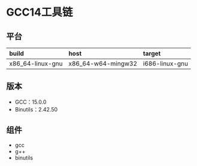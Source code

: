 # GCC14工具链

## 平台

| build            | host               | target         |
| :--------------- | :----------------- | :------------- |
| x86_64-linux-gnu | x86_64-w64-mingw32 | i686-linux-gnu |

## 版本

- GCC：15.0.0
- Binutils：2.42.50

## 组件

- gcc
- g++
- binutils
